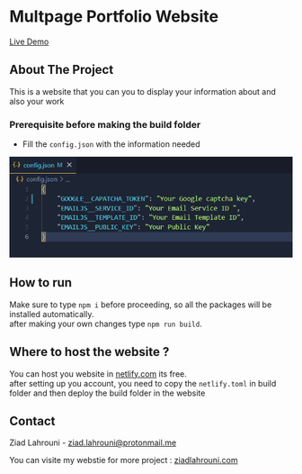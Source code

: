 ﻿# Multpage Portfolio Website
 
[Live Demo](https://livedemo1.ziadlahrouni.com)
<!-- ABOUT THE PROJECT -->
## About The Project

This is a website that you can you to display your information about and also your work 

### Prerequisite before making the build folder
   - Fill the `config.json` with the information needed <br/>
   
![config.json](https://raw.githubusercontent.com/Zlahrouni/Porftolio-Webstite/main/Markdown-Assets/config.json.png?token=GHSAT0AAAAAABYULQRS73OFJD4YQP2EW6MGY3U7CXQ)

## How to run 
 Make sure to type `npm i` before proceeding, so all the packages will be installed automatically. <br/>
 after making your own changes type `npm run build`.


## Where to host the website ?
 You can host you website in [netlify.com](https://www.netlify.com/) its free.  <br/>
 after setting up you account, you need to copy the `netlify.toml` in build folder and then deploy the build folder in the website

<!-- CONTACT -->
## Contact

Ziad Lahrouni - ziad.lahrouni@protonmail.me

You can visite my webstie for more project : [ziadlahrouni.com](https://ziadlahrouni.com)

